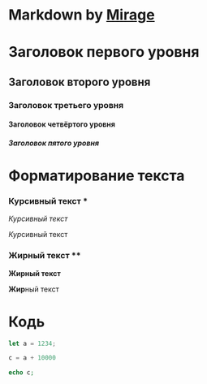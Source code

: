 # Markdown by [Mirage](https://github.com/B0TMirage)

# Заголовок первого уровня
## Заголовок второго уровня
### Заголовок третьего уровня
#### Заголовок четвёртого уровня
##### Заголовок пятого уровня

# Форматирование текста
### Курсивный текст *
*Курсивный текст*

*Кур*сивный текст

### Жирный текст **
**Жирный текст**

**Жир**ный текст

# Кодь
```javascript
let a = 1234;
```

```python
c = a + 10000
```

```php
echo c;
```
